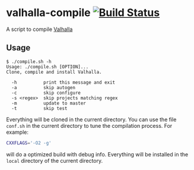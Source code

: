 # valhalla-compile [![Build Status](https://travis-ci.org/TeXitoi/valhalla-compile.svg?branch=master)](https://travis-ci.org/TeXitoi/valhalla-compile)


A script to compile [Valhalla](https://github.com/valhalla)

## Usage

```
$ ./compile.sh -h
Usage: ./compile.sh [OPTION]...
Clone, compile and install Valhalla.

  -h          print this message and exit
  -a          skip autogen
  -c          skip configure
  -s <regex>  skip projects matching regex
  -m          update to master
  -t          skip test

```

Everything will be cloned in the current directory. You can use the file `conf.sh` in the current directory to tune the compilation process. For example:

```sh
CXXFLAGS='-O2 -g'
```

will do a optimized build with debug info. Everything will be installed in the `local` directory of the current directory.

